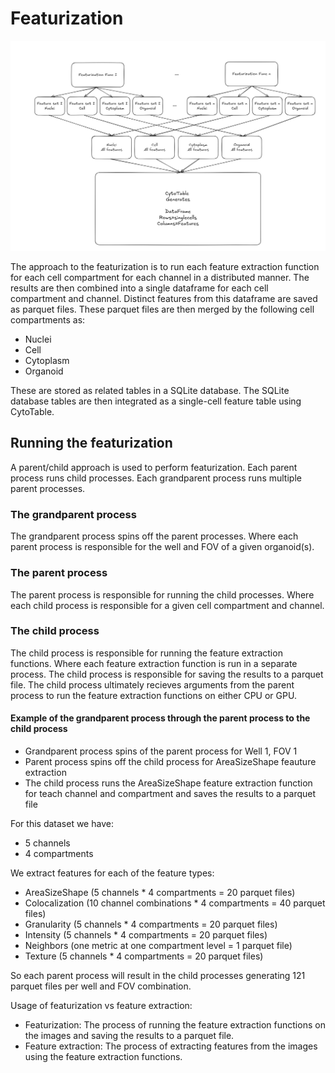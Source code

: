# Featurization
![Featurization pipeline](./diagram/featurization_strategy.png)

The approach to the featurization is to run each feature extraction function for each cell compartment for each channel in a distributed manner.
The results are then combined into a single dataframe for each cell compartment and channel.
Distinct features from this dataframe are saved as parquet files.
These parquet files are then merged by the following cell compartments as:
- Nuclei
- Cell
- Cytoplasm
- Organoid

These are stored as related tables in a SQLite database.
The SQLite database tables are then integrated as a single-cell feature table using CytoTable.


## Running the featurization
A parent/child approach is used to perform featurization.
Each parent process runs child processes.
Each grandparent process runs multiple parent processes.
### The grandparent process
The grandparent process spins off the parent processes.
Where each parent process is responsible for the well and FOV of a given organoid(s).
### The parent process
The parent process is responsible for running the child processes.
Where each child process is responsible for a given cell compartment and channel.
### The child process
The child process is responsible for running the feature extraction functions.
Where each feature extraction function is run in a separate process.
The child process is responsible for saving the results to a parquet file.
The child process ultimately recieves arguments from the parent process to run the feature extraction functions on either CPU or GPU.

#### Example of the grandparent process through the parent process to the child process
* Grandparent process spins of the parent process for Well 1, FOV 1
* Parent process spins off the child process for AreaSizeShape feauture extraction
* The child process runs the AreaSizeShape feature extraction function for teach channel and compartment and saves the results to a parquet file

For this dataset we have:
* 5 channels
* 4 compartments

We extract features for each of the feature types:
* AreaSizeShape (5 channels * 4 compartments = 20 parquet files)
* Colocalization (10 channel combinations * 4 compartments = 40 parquet files)
* Granularity (5 channels * 4 compartments = 20 parquet files)
* Intensity (5 channels * 4 compartments = 20 parquet files)
* Neighbors (one metric at one compartment level = 1 parquet file)
* Texture (5 channels * 4 compartments = 20 parquet files)

So each parent process will result in the child processes generating 121 parquet files per well and FOV combination.


Usage of featurization vs feature extraction:
* Featurization: The process of running the feature extraction functions on the images and saving the results to a parquet file.
* Feature extraction: The process of extracting features from the images using the feature extraction functions.
